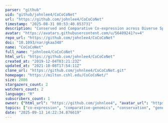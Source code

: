 ```yaml
---
parser: "github"
uid: "github/johnlee4/CoCoCoNet"
url: "https://github.com/johnlee4/CoCoCoNet"
timestamp: "2025-08-31 00:53:40.053731"
description: "Conserved and Comparative Co-expression across Diverse Species"
avatar: "https://avatars.githubusercontent.com/u/56409241?v=4"
repo_url: "https://github.com/johnlee4/CoCoCoNet"
doi: "10.1093/nar/gkaa348"
name: "CoCoCoNet"
full_name: "johnlee4/CoCoCoNet"
html_url: "https://github.com/johnlee4/CoCoCoNet"
created_at: "2019-12-04T03:21:23Z"
updated_at: "2021-10-08T17:54:11Z"
clone_url: "https://github.com/johnlee4/CoCoCoNet.git"
homepage: "https://milton.cshl.edu/CoCoCoNet/"
size: 2886
stargazers_count: 2
watchers_count: 2
language: "R"
subscribers_count: 1
owner: {"html_url": "https://github.com/johnlee4", "avatar_url": "https://avatars.githubusercontent.com/u/56409241?v=4", "login": "johnlee4", "type": "User"}
topics: ["co-expression", "comparative-genomics", "conservation", "gene-expression"]
date: "2025-09-13 14:22:34.876619"
---
```


